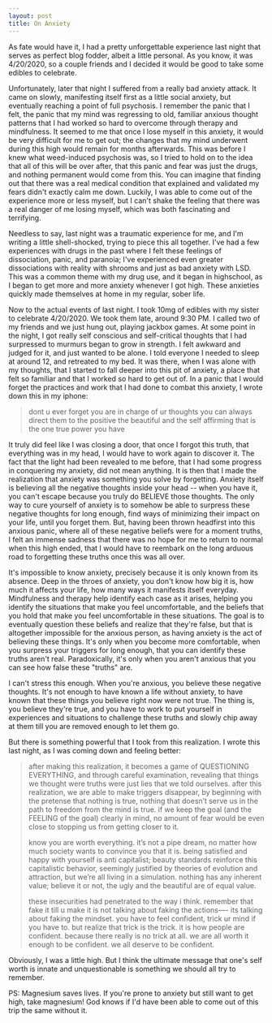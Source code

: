 ```yaml
---
layout: post
title: On Anxiety
---
```


As fate would have it, I had a pretty unforgettable experience last night that serves as perfect blog fodder, albeit a little personal. As you know, it was 4/20/2020, so a couple friends and I decided it would be good to take some edibles to celebrate.

Unfortunately, later that night I suffered from a really bad anxiety attack. It came on slowly, manifesting itself first as a little social anxiety, but eventually reaching a point of full psychosis. I remember the panic that I felt, the panic that my mind was regressing to old, familiar anxious thought patterns that I had worked so hard to overcome through therapy and mindfulness. It seemed to me that once I lose myself in this anxiety, it would be very difficult for me to get out; the changes that my mind underwent during this high would remain for months afterwards. This was before I knew what weed-induced psychosis was, so I tried to hold on to the idea that all of this will be over after, that this panic and fear was just the drugs, and nothing permanent would come from this. You can imagine that finding out that there was a real medical condition that explained and validated my fears didn't exactly calm me down. Luckily, I was able to come out of the experience more or less myself, but I can't shake the feeling that there was a real danger of me losing myself, which was both fascinating and terrifying.

Needless to say, last night was a traumatic experience for me, and I'm writing a little shell-shocked, trying to piece this all together. I've had a few experiences with drugs in the past where I felt these feelings of dissociation, panic, and paranoia; I've experienced even greater dissociations with reality with shrooms and just as bad anxiety with LSD. This was a common theme with my drug use, and it began in highschool, as I began to get more and more anxiety whenever I got high. These anxieties quickly made themselves at home in my regular, sober life.

Now to the actual events of last night. I took 10mg of edibles with my sister to celebrate 4/20/2020. We took them late, around 9:30 PM. I called two of my friends and we just hung out, playing jackbox games. At some point in the night, I got really self conscious and self-critical thoughts that I had surpressed to murmurs began to grow in strength. I felt awkward and judged for it, and just wanted to be alone. I told everyone I needed to sleep at around 12, and retreated to my bed. It was there, when I was alone with my thoughts, that I started to fall deeper into this pit of anxiety, a place that felt so familiar and that I worked so hard to get out of. In a panic that I would forget the practices and work that I had done to combat this anxiety, I wrote down this in my iphone:

>dont u ever forget
>you are in charge of ur thoughts
>you can always direct them to the positive
>the beautiful and the self affirming
>that is the one true power you have

It truly did feel like I was closing a door, that once I forgot this truth, that everything was in my head, I would have to work again to discover it. The fact that the light had been revealed to me before, that I had some progress in conquering my anxiety, did not mean anything. It is then that I made the realization that anxiety was something you solve by forgetting. Anxiety itself is believing all the negative thoughts inside your head -- when you have it, you can't escape because you truly do BELIEVE those thoughts. The only way to cure yourself of anxiety is to somehow be able to surpress these negative thoughts for long enough, find ways of minimizing their impact on your life, until you forget them. But, having been thrown headfirst into this anxious panic, where all of these negative beliefs were for a moment truths, I felt an immense sadness that there was no hope for me to return to normal when this high ended, that I would have to reembark on the long arduous road to forgetting these truths once this was all over.

It's impossible to know anxiety, precisely because it is only known from its absence. Deep in the throes of anxiety, you don't know how big it is, how much it affects your life, how many ways it manifests itself everyday. Mindfulness and therapy help identify each case as it arises, helping you identify the situations that make you feel uncomfortable, and the beliefs that you hold that make you feel uncomfortable in these situations. The goal is to eventually question these beliefs and realize that they're false, but that is altogether impossible for the anxious person, as having anxiety is the act of believing these things. It's only when you become more comfortable, when you surpress your triggers for long enough, that you can identify these truths aren't real. Paradoxically, it's only when you aren't anxious that you can see how false these "truths" are.

I can't stress this enough. When you're anxious, you believe these negative thoughts. It's not enough to have known a life without anxiety, to have known that these things you believe right now were not true. The thing is, you believe they're true, and you have to work to put yourself in experiences and situations to challenge these truths and slowly chip away at them till you are removed enough to let them go.

But there is something powerful that I took from this realization. I wrote this last night, as I was coming down and feeling better:

>after making this realization, it becomes a game of QUESTIONING EVERYTHING, and through careful examination, revealing that things we thought were truths were just lies that we told ourselves. after this realization, we are able to make triggers disappear, by beginning with the pretense that nothing is true, nothing that doesn’t serve us in the path to freedom from the mind is true. if we keep the goal (and the FEELING of the goal) clearly in mind, no amount of fear would be even close to stopping us from getting closer to it.
>
>know you are worth everything. it’s not a pipe dream, no matter how much society wants to convince you that it is. being satisfied and happy with yourself is anti capitalist; beauty standards reinforce this capitalistic behavior, seemingly justified by theories of evolution and attraction, but we’re all living in a simulation. nothing has any inherent value; believe it or not, the ugly and the beautiful are of equal value.
>
>these insecurities had penetrated to the way i think. remember that fake it till u make it is not talking about faking the actions—- its talking about faking the mindset. you have to feel confident, trick ur mind if you have to. but realize that trick is the trick. it is how people are confident. because there really is no trick at all. we are all worth it enough to be confident. we all deserve to be confident.

Obviously, I was a little high. But I think the ultimate message that one's self worth is innate and unquestionable is something we should all try to remember.

PS: Magnesium saves lives. If you're prone to anxiety but still want to get high, take magnesium! God knows if I'd have been able to come out of this trip the same without it.